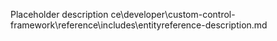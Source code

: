 Placeholder description ce\developer\custom-control-framework\reference\includes\entityreference-description.md